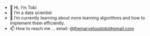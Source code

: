 - 👋 Hi, I’m Tobi 
- 👀 I’m a data scientist 
- 🌱 I’m currently learning  about more learning algorithms and how to implement them efficiently.
- 📫 How to reach me ... email: @themarveloustobi@gmail.com 

<!---
Not-Your-Tobi/Not-Your-Tobi is a ✨ special ✨ repository because its `README.md` (this file) appears on your GitHub profile.
You can click the Preview link to take a look at your changes.
--->
